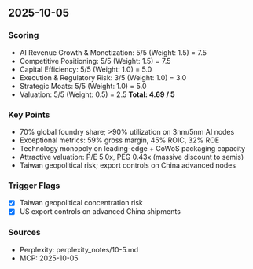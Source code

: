 ## 2025-10-05

### Scoring
- AI Revenue Growth & Monetization: 5/5 (Weight: 1.5) = 7.5
- Competitive Positioning: 5/5 (Weight: 1.5) = 7.5
- Capital Efficiency: 5/5 (Weight: 1.0) = 5.0
- Execution & Regulatory Risk: 3/5 (Weight: 1.0) = 3.0
- Strategic Moats: 5/5 (Weight: 1.0) = 5.0
- Valuation: 5/5 (Weight: 0.5) = 2.5
**Total: 4.69 / 5**

### Key Points
- 70% global foundry share; >90% utilization on 3nm/5nm AI nodes
- Exceptional metrics: 59% gross margin, 45% ROIC, 32% ROE
- Technology monopoly on leading-edge + CoWoS packaging capacity
- Attractive valuation: P/E 5.0x, PEG 0.43x (massive discount to semis)
- Taiwan geopolitical risk; export controls on China advanced nodes

### Trigger Flags
- [x] Taiwan geopolitical concentration risk
- [x] US export controls on advanced China shipments

### Sources
- Perplexity: perplexity_notes/10-5.md
- MCP: 2025-10-05
